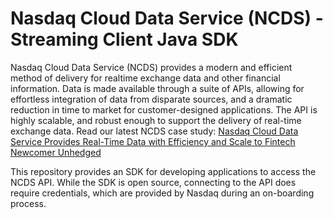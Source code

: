 # Nasdaq Cloud Data Service (NCDS) - Streaming Client Java SDK

Nasdaq Cloud Data Service (NCDS) provides a modern and efficient method of delivery for realtime exchange data and other financial information. Data is made available through a suite of APIs, allowing for effortless integration of data from disparate sources, and a dramatic reduction in time to market for customer-designed applications. The API is highly scalable, and robust enough to support the delivery of real-time exchange data. Read our latest NCDS case study: <a href="https://www.nasdaq.com/docs/2021/05/13/1323-Q21_Unhedged%20NCDS%20Case%20Study_II-v2.pdf">Nasdaq Cloud Data Service Provides Real-Time Data with Efficiency and Scale to Fintech Newcomer Unhedged</a> 

This repository provides an SDK for developing applications to access the NCDS API. While the SDK is open source, connecting to the API does require credentials, which are provided by Nasdaq during an on-boarding process.
